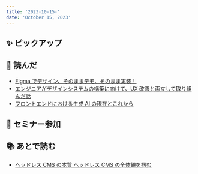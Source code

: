 ```yaml
---
title: '2023-10-15-'
date: 'October 15, 2023'
---
```


## ✨ ピックアップ

## 👀 読んだ

- [Figma でデザイン、そのままデモ、そのまま実装！](https://qiita.com/RyoWakabayashi/items/7abf561dcd49d0884c86)
- [エンジニアがデザインシステムの構築に向けて、UX 改善と両立して取り組んだ話](https://zenn.dev/loglass/articles/81de13de7dab2a)
- [フロントエンドにおける生成 AI の現在とこれから](https://speakerdeck.com/kgsi/hurontoendoniokerusheng-cheng-ainoxian-zai-tokorekara)

## 🚶 セミナー参加

## 📚 あとで読む

- [ヘッドレス CMS の本質 ヘッドレス CMS の全体観を掴む](https://www.newt.so/blog/deep-dive-into-headless-cms-fundamentals)

